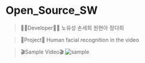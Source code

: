# Open_Source_SW
>👨‍💻Developer👩‍💻
노유성 손세희 원현아 정다희

>🎯Project🎯
Human facial recognition in the video

>🎬Sample Video🎬
![sample](https://github.com/USEONGEE/Open_Source_SW/assets/68580694/8fa4a4d5-f203-45ab-9149-62a3609a6565)